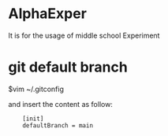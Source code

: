 # AlphaExper

It is for the usage of middle school Experiment

# git default branch

$vim ~/.gitconfig

and insert the content as follow:

        [init]
        defaultBranch = main
